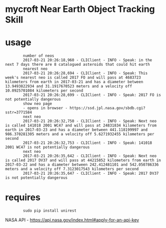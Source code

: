 # mycroft Near Earth Object Tracking Skill

# usage

            number of neos
            2017-03-21 20:26:18,960 - CLIClient - INFO - Speak: in the next 7 days there are 8 catalogued asteroids that could hit earth
            nearest neo
            2017-03-21 20:26:28,694 - CLIClient - INFO - Speak: This week's nearest neo is called 2017 FO and will pass at 4683723 kilometers from earth in 2017-03-21 and has a diameter between 13.9493822934 and 31.1917670523 meters and a velocity off 10.0925701084 kilometers per second
            2017-03-21 20:26:28,699 - CLIClient - INFO - Speak: 2017 FO is not potentially dangerous
            show neo page
            - opens in browser - https://ssd.jpl.nasa.gov/sbdb.cgi?sstr=3771584
            next neo
            2017-03-21 20:26:32,750 - CLIClient - INFO - Speak: Next neo is called 141018 2001 WC47 and will pass at 24831834 kilometers from earth in 2017-03-23 and has a diameter between 441.118199997 and 986.370281305 meters and a velocity off 5.6271932455 kilometers per second
            2017-03-21 20:26:32,753 - CLIClient - INFO - Speak: 141018 2001 WC47 is not potentially dangerous
            next neo
            2017-03-21 20:26:35,642 - CLIClient - INFO - Speak: Next neo is called 2017 DV37 and will pass at 44215852 kilometers from earth in 2017-03-22 and has a diameter between 242.412481101 and 542.050786336 meters and a velocity off 7.3123017543 kilometers per second
            2017-03-21 20:26:35,647 - CLIClient - INFO - Speak: 2017 DV37 is not potentially dangerous

# requires

            sudo pip install unirest

NASA API - https://api.nasa.gov/index.html#apply-for-an-api-key

